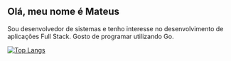 ## Olá, meu nome é Mateus
Sou desenvolvedor de sistemas e tenho interesse no desenvolvimento de
aplicações Full Stack. Gosto de programar utilizando Go.


[![Top Langs](https://github-readme-stats.vercel.app/api/top-langs/?username=mateuscavalcant&layout=compact&hide=html,css)](https://github.com/anuraghazra/github-readme-stats)


